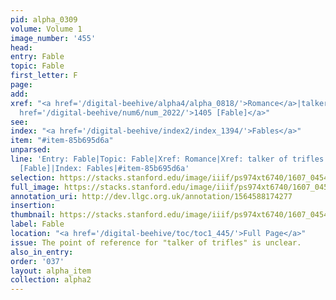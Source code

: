 ```yaml
---
pid: alpha_0309
volume: Volume 1
image_number: '455'
head:
entry: Fable
topic: Fable
first_letter: F
page:
add:
xref: "<a href='/digital-beehive/alpha4/alpha_0818/'>Romance</a>|talker of trifles|<a
  href='/digital-beehive/num6/num_2022/'>1405 [Fable]</a>"
see:
index: "<a href='/digital-beehive/index2/index_1394/'>Fables</a>"
item: "#item-85b695d6a"
unparsed:
line: 'Entry: Fable|Topic: Fable|Xref: Romance|Xref: talker of trifles|XRef: 1405
  [Fable]|Index: Fables|#item-85b695d6a'
selection: https://stacks.stanford.edu/image/iiif/ps974xt6740/1607_0454/371,4101,3081,488/full/0/default.jpg
full_image: https://stacks.stanford.edu/image/iiif/ps974xt6740/1607_0454/full/full/0/default.jpg
annotation_uri: http://dev.llgc.org.uk/annotation/1564588174277
insertion:
thumbnail: https://stacks.stanford.edu/image/iiif/ps974xt6740/1607_0454/371,4101,600,180/250,/0/default.jpg
label: Fable
location: "<a href='/digital-beehive/toc/toc1_445/'>Full Page</a>"
issue: The point of reference for "talker of trifles" is unclear.
also_in_entry:
order: '037'
layout: alpha_item
collection: alpha2
---
```

